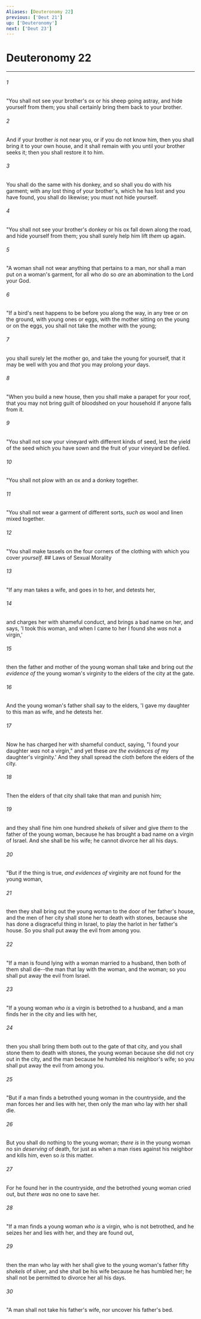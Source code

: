 ```yaml
---
Aliases: [Deuteronomy 22]
previous: ['Deut 21']
up: ['Deuteronomy']
next: ['Deut 23']
---
```

# Deuteronomy 22

***


###### 1 
"You shall not see your brother's ox or his sheep going astray, and hide yourself from them; you shall certainly bring them back to your brother. 

###### 2 
And if your brother _is_ not near you, or if you do not know him, then you shall bring it to your own house, and it shall remain with you until your brother seeks it; then you shall restore it to him. 

###### 3 
You shall do the same with his donkey, and so shall you do with his garment; with any lost thing of your brother's, which he has lost and you have found, you shall do likewise; you must not hide yourself. 

###### 4 
"You shall not see your brother's donkey or his ox fall down along the road, and hide yourself from them; you shall surely help him lift _them_ up again. 

###### 5 
"A woman shall not wear anything that pertains to a man, nor shall a man put on a woman's garment, for all who do so _are_ an abomination to the Lord your God. 

###### 6 
"If a bird's nest happens to be before you along the way, in any tree or on the ground, with young ones or eggs, with the mother sitting on the young or on the eggs, you shall not take the mother with the young; 

###### 7 
you shall surely let the mother go, and take the young for yourself, that it may be well with you and _that_ you may prolong _your_ days. 

###### 8 
"When you build a new house, then you shall make a parapet for your roof, that you may not bring guilt of bloodshed on your household if anyone falls from it. 

###### 9 
"You shall not sow your vineyard with different kinds of seed, lest the yield of the seed which you have sown and the fruit of your vineyard be defiled. 

###### 10 
"You shall not plow with an ox and a donkey together. 

###### 11 
"You shall not wear a garment of different sorts, _such as_ wool and linen mixed together. 

###### 12 
"You shall make tassels on the four corners of the clothing with which you cover _yourself._ ## Laws of Sexual Morality 

###### 13 
"If any man takes a wife, and goes in to her, and detests her, 

###### 14 
and charges her with shameful conduct, and brings a bad name on her, and says, 'I took this woman, and when I came to her I found she _was_ not a virgin,' 

###### 15 
then the father and mother of the young woman shall take and bring out _the evidence of_ the young woman's virginity to the elders of the city at the gate. 

###### 16 
And the young woman's father shall say to the elders, 'I gave my daughter to this man as wife, and he detests her. 

###### 17 
Now he has charged her with shameful conduct, saying, "I found your daughter _was_ not a virgin," and yet these _are the evidences of_ my daughter's virginity.' And they shall spread the cloth before the elders of the city. 

###### 18 
Then the elders of that city shall take that man and punish him; 

###### 19 
and they shall fine him one hundred _shekels_ of silver and give _them_ to the father of the young woman, because he has brought a bad name on a virgin of Israel. And she shall be his wife; he cannot divorce her all his days. 

###### 20 
"But if the thing is true, _and evidences of_ virginity are not found for the young woman, 

###### 21 
then they shall bring out the young woman to the door of her father's house, and the men of her city shall stone her to death with stones, because she has done a disgraceful thing in Israel, to play the harlot in her father's house. So you shall put away the evil from among you. 

###### 22 
"If a man is found lying with a woman married to a husband, then both of them shall die--the man that lay with the woman, and the woman; so you shall put away the evil from Israel. 

###### 23 
"If a young woman _who is_ a virgin is betrothed to a husband, and a man finds her in the city and lies with her, 

###### 24 
then you shall bring them both out to the gate of that city, and you shall stone them to death with stones, the young woman because she did not cry out in the city, and the man because he humbled his neighbor's wife; so you shall put away the evil from among you. 

###### 25 
"But if a man finds a betrothed young woman in the countryside, and the man forces her and lies with her, then only the man who lay with her shall die. 

###### 26 
But you shall do nothing to the young woman; _there is_ in the young woman no sin _deserving_ of death, for just as when a man rises against his neighbor and kills him, even so _is_ this matter. 

###### 27 
For he found her in the countryside, _and_ the betrothed young woman cried out, but _there was_ no one to save her. 

###### 28 
"If a man finds a young woman _who is_ a virgin, who is not betrothed, and he seizes her and lies with her, and they are found out, 

###### 29 
then the man who lay with her shall give to the young woman's father fifty _shekels_ of silver, and she shall be his wife because he has humbled her; he shall not be permitted to divorce her all his days. 

###### 30 
"A man shall not take his father's wife, nor uncover his father's bed.

